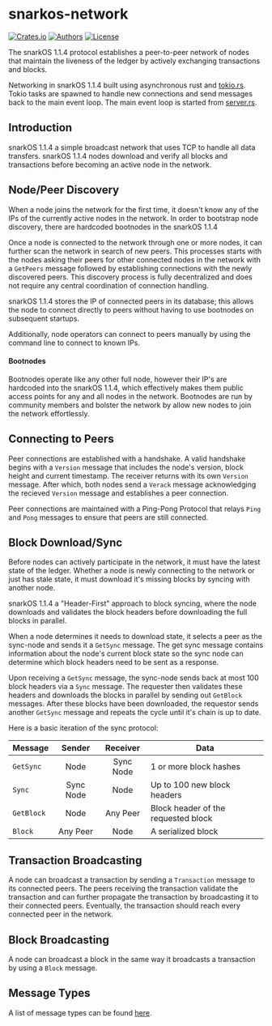 # snarkos-network

[![Crates.io](https://img.shields.io/crates/v/snarkos-network.svg?color=neon)](https://crates.io/crates/snarkos-network)
[![Authors](https://img.shields.io/badge/authors-Aleo-orange.svg)](../AUTHORS)
[![License](https://img.shields.io/badge/License-GPLv3-blue.svg)](./LICENSE.md)

The snarkOS 1.1.4 protocol establishes a peer-to-peer network of nodes that maintain the liveness of the 
ledger by actively exchanging transactions and blocks.

Networking in snarkOS 1.1.4 built using asynchronous rust and [tokio.rs](https://docs.rs/tokio/).
Tokio tasks are spawned to handle new connections and send messages back to the main event loop.
The main event loop is started from [server.rs](./src/server/server.rs). 

## Introduction

snarkOS 1.1.4 a simple broadcast network that uses TCP to handle all data transfers. 
snarkOS 1.1.4 nodes download and verify all blocks and transactions before becoming an active node in the network. 

## Node/Peer Discovery

When a node joins the network for the first time, it doesn't know any of the IPs of the currently active nodes in the network. 
In order to bootstrap node discovery, there are hardcoded bootnodes in the snarkOS 1.1.4 

Once a node is connected to the network through one or more nodes, it can further scan the network in search of new peers. 
This processes starts with the nodes asking their peers for other connected nodes in the network with a `GetPeers` message followed by establishing connections with the newly discovered peers.
This discovery process is fully decentralized and does not require any central coordination of connection handling.

snarkOS 1.1.4 stores the IP of connected peers in its database; this allows the node to connect directly to peers without having to use bootnodes on subsequent startups.

Additionally, node operators can connect to peers manually by using the command line to connect to known IPs.

#### Bootnodes

Bootnodes operate like any other full node, however their IP's are hardcoded into the snarkOS 1.1.4, which effectively makes them public access points for any and all nodes in the network.
Bootnodes are run by community members and bolster the network by allow new nodes to join the network effortlessly.

## Connecting to Peers

Peer connections are established with a handshake. A valid handshake begins with a `Version` message that includes the node's version, block height and current timestamp. The receiver returns with its own `Version` message. After which, both nodes send a `Verack` message acknowledging the recieved `Version` message and establishes a peer connection.

Peer connections are maintained with a Ping-Pong Protocol that relays `Ping` and `Pong` messages to ensure that peers are still connected.

## Block Download/Sync

Before nodes can actively participate in the network, it must have the latest state of the ledger. Whether a node is newly connecting to the network or just has stale state, it must download it's missing blocks by syncing with another node. 

snarkOS 1.1.4 a "Header-First" approach to block syncing, where the node downloads and validates the block headers before downloading the full blocks in parallel. 
 
When a node determines it needs to download state, it selects a peer as the sync-node and sends it a `GetSync` message. The get sync message contains information about the node's current block state so the sync node can determine which block headers need to be sent as a response.  

Upon receiving a `GetSync` message, the sync-node sends back at most 100 block headers via a `Sync` message. The requester then validates these headers and downloads the blocks in parallel by sending out `GetBlock` messages. After these blocks have been downloaded, the requestor sends another `GetSync` message and repeats the cycle until it's chain is up to date.

Here is a basic iteration of the sync protocol:

|   Message  |   Sender  |  Receiver | Data                                |
|:---------- |:---------:|:---------:|-------------------------------------|
| `GetSync`  | Node      | Sync Node | 1 or more block hashes              |
| `Sync`     | Sync Node | Node      | Up to 100 new block headers         |
| `GetBlock` | Node      | Any Peer  | Block header of the requested block |
| `Block`    | Any Peer  | Node      | A serialized block                  |

## Transaction Broadcasting

A node can broadcast a transaction by sending a `Transaction` message to its connected peers. The peers receiving the transaction validate the transaction and can further propagate the transaction by broadcasting it to their connected peers. Eventually, the transaction should reach every connected peer in the network.

## Block Broadcasting

A node can broadcast a block in the same way it broadcasts a transaction by using a `Block` message.

## Message Types

A list of message types can be found [here](01_message_types.md).
